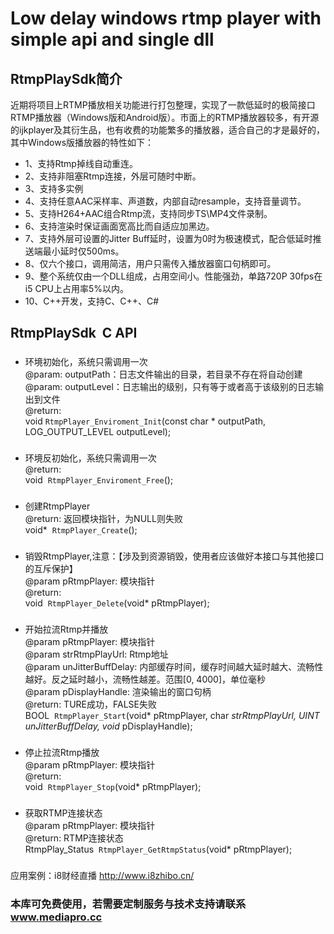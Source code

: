# Low delay windows rtmp player with simple api and single dll


## RtmpPlaySdk简介
近期将项目上RTMP播放相关功能进行打包整理，实现了一款低延时的极简接口RTMP播放器（Windows版和Android版）。市面上的RTMP播放器较多，有开源的ijkplayer及其衍生品，也有收费的功能繁多的播放器，适合自己的才是最好的，其中Windows版播放器的特性如下：

* 1、支持Rtmp掉线自动重连。
* 2、支持非阻塞Rtmp连接，外层可随时中断。
* 3、支持多实例
* 4、支持任意AAC采样率、声道数，内部自动resample，支持音量调节。
* 5、支持H264+AAC组合Rtmp流，支持同步TS\MP4文件录制。
* 6、支持渲染时保证画面宽高比而自适应加黑边。
* 7、支持外层可设置的Jitter Buff延时，设置为0时为极速模式，配合低延时推送端最小延时仅500ms。
* 8、仅六个接口，调用简洁，用户只需传入播放器窗口句柄即可。
* 9、整个系统仅由一个DLL组成，占用空间小。性能强劲，单路720P 30fps在i5 CPU上占用率5%以内。
* 10、C++开发，支持C、C++、C#


## RtmpPlaySdk  C API

### 
* 环境初始化，系统只需调用一次<br>
@param: outputPath：日志文件输出的目录，若目录不存在将自动创建<br>
@param: outputLevel：日志输出的级别，只有等于或者高于该级别的日志输出到文件<br>
@return: <br>
void  `RtmpPlayer_Enviroment_Init`(const char * outputPath,  LOG_OUTPUT_LEVEL outputLevel);

### 
* 环境反初始化，系统只需调用一次<br>
@return:<br>
void  `RtmpPlayer_Enviroment_Free`();

### 
* 创建RtmpPlayer<br>
@return: 返回模块指针，为NULL则失败<br>
void*  `RtmpPlayer_Create`();

### 
* 销毁RtmpPlayer,注意：【涉及到资源销毁，使用者应该做好本接口与其他接口的互斥保护】<br>
@param pRtmpPlayer: 模块指针<br>
@return: <br>
void  `RtmpPlayer_Delete`(void* pRtmpPlayer);

### 
* 开始拉流Rtmp并播放<br>
@param pRtmpPlayer: 模块指针<br>
@param strRtmpPlayUrl: Rtmp地址<br>
@param unJitterBuffDelay: 内部缓存时间，缓存时间越大延时越大、流畅性越好。反之延时越小，流畅性越差。范围[0, 4000]，单位毫秒<br>
@param pDisplayHandle: 渲染输出的窗口句柄<br>
@return: TURE成功，FALSE失败<br>
BOOL  `RtmpPlayer_Start`(void* pRtmpPlayer, char *strRtmpPlayUrl, UINT unJitterBuffDelay, void* pDisplayHandle);

### 
* 停止拉流Rtmp播放<br>
@param pRtmpPlayer: 模块指针<br>
@return: <br>
void  `RtmpPlayer_Stop`(void* pRtmpPlayer);

### 
* 获取RTMP连接状态<br>
@param pRtmpPlayer: 模块指针<br>
@return: RTMP连接状态<br>
RtmpPlay_Status  `RtmpPlayer_GetRtmpStatus`(void* pRtmpPlayer);

### 
应用案例：i8财经直播 http://www.i8zhibo.cn/

### 本库可免费使用，若需要定制服务与技术支持请联系 www.mediapro.cc
